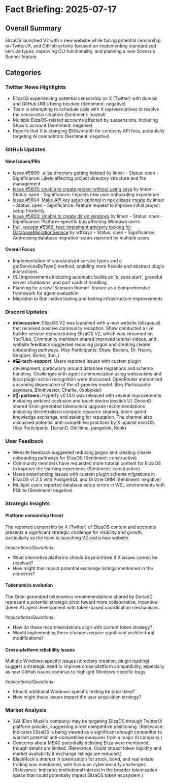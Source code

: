 # Fact Briefing: 2025-07-17

## Overall Summary
ElizaOS launched V2 with a new website while facing potential censorship on Twitter/X, and GitHub activity focused on implementing standardized service types, improving CLI functionality, and planning a new Scenario Runner feature.

## Categories

### Twitter News Highlights
- ElizaOS experiencing potential censorship on X (Twitter) with domain and GitHub URLs being blocked (Sentiment: negative)
- Team is attempting to schedule calls with X representatives to resolve the censorship situation (Sentiment: neutral)
- Multiple ElizaOS-related accounts affected by suspensions, including Shaw's account (Sentiment: negative)
- Reports that X is charging $50k/month for company API fees, potentially targeting AI competitors (Sentiment: negative)

### GitHub Updates

#### New Issues/PRs
- [Issue #5606: .eliza directory getting hoisted](https://github.com/elizaOS/eliza/issues/5606) by linear - Status: open - Significance: Likely affecting project directory structure and file management
- [Issue #5605: Unable to create project without using keys](https://github.com/elizaOS/eliza/issues/5605) by linear - Status: open - Significance: Impacts new user onboarding experience
- [Issue #5604: Make API key setup optional in npx elizaos create](https://github.com/elizaOS/eliza/issues/5604) by linear - Status: open - Significance: Feature request to improve initial project setup flexibility
- [Issue #5603: Unable to create dir on windows](https://github.com/elizaOS/eliza/issues/5603) by linear - Status: open - Significance: Platform-specific bug affecting Windows users
- [Pull_request #5569: feat: implement advisory locking for DatabaseMigrationService](https://github.com/elizaOS/eliza/pull/5569) by wtfsayo - Status: open - Significance: Addressing database migration issues reported by multiple users

#### Overall Focus
- Implementation of standardized service types and a getServicesByType() method, enabling more flexible and abstract plugin interactions
- CLI improvements including automatic builds on 'elizaos start', graceful server shutdowns, and port conflict handling
- Planning for a new 'Scenario Runner' feature as a comprehensive framework for agent evaluation
- Migration to Bun-native tooling and testing infrastructure improvements

### Discord Updates
- **#discussion:** ElizaOS V2 was launched with a new website (elizaos.ai) that received positive community reception. Shaw conducted a live builder session demonstrating ElizaOS V2, which was streamed on YouTube. Community members shared improved tutorial videos, and website feedback suggested reducing jargon and creating clearer onboarding pathways. (Key Participants: Shaw, Bealers, Dr. Neuro, Snapper, Borko, 3on_)
- **#💻-tech-support:** Users reported issues with custom plugin development, particularly around database migrations and schema handling. Challenges with agent communication using websockets and local plugin action recognition were discussed. OpenRouter announced upcoming deprecation of the o1-preview model. (Key Participants: sayonara, BhnInvestor, Charlie, 0xbbjoker)
- **#🥇-partners:** Hyperfy v0.14.0 was released with several improvements including ambient occlusion and touch device joystick UI. DorianD shared Grok-generated tokenomics upgrade recommendations including decentralized compute resource sharing, token-gated knowledge exchange, and staking for reputation. The channel also discussed potential anti-competitive practices by X against elizaOS. (Key Participants: DorianD, Odilitime, pangolink, Kenk)

### User Feedback
- Website feedback suggested reducing jargon and creating clearer onboarding pathways for ElizaOS (Sentiment: constructive)
- Community members have requested more tutorial content for ElizaOS to improve the learning experience (Sentiment: constructive)
- Users experiencing issues with custom plugin schema migrations in ElizaOS v1.2.5 with PostgreSQL and Drizzle ORM (Sentiment: negative)
- Multiple users reported database setup errors in WSL environments with PGLite (Sentiment: negative)

### Strategic Insights

#### Platform censorship threat
The reported censorship by X (Twitter) of ElizaOS content and accounts presents a significant strategic challenge for visibility and growth, particularly as the team is launching V2 and a new website.

*Implications/Questions:*
  - What alternative platforms should be prioritized if X issues cannot be resolved?
  - How might this impact potential exchange listings mentioned in the concerns?

#### Tokenomics evolution
The Grok-generated tokenomics recommendations shared by DorianD represent a potential strategic pivot toward more collaborative, incentive-driven AI agent development with token-based coordination mechanisms.

*Implications/Questions:*
  - How do these recommendations align with current token strategy?
  - Would implementing these changes require significant architectural modifications?

#### Cross-platform reliability issues
Multiple Windows-specific issues (directory creation, plugin loading) suggest a strategic need to improve cross-platform compatibility, especially as new GitHub issues continue to highlight Windows-specific bugs.

*Implications/Questions:*
  - Should additional Windows-specific testing be prioritized?
  - How might these issues impact the user acquisition strategy?

### Market Analysis
- XAI (Elon Musk's company) may be targeting ElizaOS through Twitter/X platform policies, suggesting direct competitive positioning. (Relevance: Indicates ElizaOS is being viewed as a significant enough competitor to warrant potential anti-competitive measures from a major AI company.)
- Concerns about MEXC potentially delisting Eliza were mentioned, though details are limited. (Relevance: Could impact token liquidity and market availability if exchange listings are reduced.)
- BlackRock's interest in tokenization for stock, bond, and real estate trading was mentioned, with focus on cybersecurity challenges. (Relevance: Indicates institutional interest in the broader tokenization space that could potentially impact ElizaOS token ecosystem.)